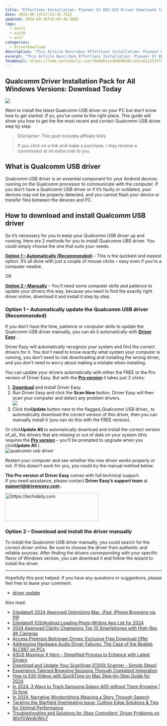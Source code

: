 ```yaml
---
title: "Effortless Installation: Pioneer DJ DDJ-SX2 Driver Downloads for Music Producers"
date: 2024-09-13T17:53:35.751Z
updated: 2024-09-16T16:09:48.580Z
tags:
  - win11
  - win10
  - win7
categories:
  - DriverDownload
description: "This Article Describes Effortless Installation: Pioneer DJ DDJ-SX2 Driver Downloads for Music Producers"
excerpt: "This Article Describes Effortless Installation: Pioneer DJ DDJ-SX2 Driver Downloads for Music Producers"
thumbnail: https://thmb.techidaily.com/f6689b1ce3b098830c1181e612252ff5b928460b4d7d4122dbd300e015bd5d6c.jpg
---
```


## Qualcomm Driver Installation Pack for All Windows Versions: Download Today

![](https://images.drivereasy.com/wp-content/uploads/2021/04/qualcomm-usb-driver-1.jpg)

 Want to install the latest Qualcomm USB driver on your PC but don’t know how to get started. If so, you’ve come to the right place. This guide will show you how to get the the most recent and correct Qualcomm USB driver step by step.

>  Disclaimer: This post includes affiliate links
>
>  If you click on a link and make a purchase, I may receive a commission at no extra cost to you.
>

## What is Qualcomm USB driver

 Qualcomm USB driver is an essential component for your Android devices running on the Qualcomm processor to communicate with the computer. If you don’t have a Qualcomm USB driver or if it’s faulty or outdated, your devices may not be properly detected, and you cannot flash your device or transfer files between the devices and PC.

## How to download and install Qualcomm USB driver

 So it’s necessary for you to keep your Qualcomm USB driver up and running. Here are 2 methods for you to install Qualcomm UBS driver. You could simply choose the one that suits your needs.

**[Option 1 – Automatically (Recommended)](https://www.drivereasy.com/knowledge/download-qualcomm-usb-driver-for-windows-7-8-10/#option1)**  – This is the quickest and easiest option. It’s all done with just a couple of mouse clicks – easy even if you’re a computer newbie.

OR

**[Option 2 – Manually](https://tools.techidaily.com/drivereasy/download/)**  – You’ll need some computer skills and patience to update your drivers this way, because you need to find the exactly right driver online, download it and install it step by step.

### Option 1 – Automatically update the Qualcomm USB driver (Recommended)

 If you don’t have the time, patience or computer skills to update the Qualcomm USB driver manually, you can do it automatically with **[Driver Easy](https://tools.techidaily.com/drivereasy/download/)**  .

 Driver Easy will automatically recognize your system and find the correct drivers for it. You don’t need to know exactly what system your computer is running, you don’t need to risk downloading and installing the wrong driver, and you don’t need to worry about making a mistake when installing.

 You can update your drivers automatically with either the FREE or the Pro version of Driver Easy. But with the **[Pro version](https://tools.techidaily.com/drivereasy/download/)**  it takes just 2 clicks:

1. **[Download](https://tools.techidaily.com/drivereasy/download/)**  and install Driver Easy.
2. Run Driver Easy and click the **Scan Now** button. Driver Easy will then scan your computer and detect any problem drivers.  
![](https://images.drivereasy.com/wp-content/uploads/2021/03/de-borderless.jpg)
3. Click the**Update** button next to the flagged_Qualcomm USB driver_ to automatically download the correct version of this driver, then you can manually install it (you can do this with the FREE version).  

 Or click**Update All** to automatically download and install the correct version of_all_ the drivers that are missing or out of date on your system (this requires the **[Pro version](https://tools.techidaily.com/drivereasy/download/)**  – you’ll be prompted to upgrade when you click**Update All** ).  
![qualcomm usb driver](https://images.drivereasy.com/wp-content/uploads/2021/04/qualcomm-usb-driver-driver-easy-2.jpg)

 Restart your computer and see whether the new driver works properly or not. If this doesn’t work for you, you could try the manual method below.

**The Pro version of Driver Easy** comes with full technical support.  
 If you need assistance, please contact **Driver Easy’s support team** at **[support@drivereasy.com](https://tools.techidaily.com/drivereasy/download/) .**

<!-- affiliate ads begin -->
<a href="https://aligracehair.sjv.io/c/5597632/2135370/19272" target="_top" id="2135370">
  <img src="//a.impactradius-go.com/display-ad/19272-2135370" border="0" alt="https://techidaily.com" width="300" height="90"/>
</a>
<img height="0" width="0" src="https://aligracehair.sjv.io/i/5597632/2135370/19272" style="position:absolute;visibility:hidden;" border="0" />
<!-- affiliate ads end -->

### Option 2 – Download and install the driver manually

 To install the Qualcomm USB driver manually, you could search for the correct driver online. Be sure to choose the driver from authentic and reliable sources. After finding the drivers corresponding with your specific flavor of Windows version, you can download it and follow the wizard to install the driver.

---

 Hopefully this post helped. If you have any questions or suggestions, please feel free to leave your comment.

* [driver update](https://tools.techidaily.com/drivereasy/download/)

<ins class="adsbygoogle"
     style="display:block"
     data-ad-format="autorelaxed"
     data-ad-client="ca-pub-7571918770474297"
     data-ad-slot="1223367746"></ins>

<ins class="adsbygoogle"
     style="display:block"
     data-ad-client="ca-pub-7571918770474297"
     data-ad-slot="8358498916"
     data-ad-format="auto"
     data-full-width-responsive="true"></ins>

<span class="atpl-alsoreadstyle">Also read:</span>
<div><ul>
<li><a href="https://fox-helps.techidaily.com/updated-2024-approved-optimizing-mac-ipad-iphone-browsing-via-pip/"><u>[Updated] 2024 Approved Optimizing Mac, iPad, iPhone Browsing via PIP</u></a></li>
<li><a href="https://article-posts.techidaily.com/updated-iosandroid-leading-photo-writing-app-list-for-2024/"><u>[Updated] IOS/Android Leading Photo-Writing App List for 2024</u></a></li>
<li><a href="https://fox-links.techidaily.com/2024-approved-clarity-champions-top-10-smartphones-with-high-res-4k-cameras/"><u>2024 Approved Clarity Champions Top 10 Smartphones with High-Res 4K Cameras</u></a></li>
<li><a href="https://win-amazing.techidaily.com/access-premium-behringer-drives-exclusive-free-download-offer/"><u>Access Premium Behringer Drives: Exclusive Free Download Offer</u></a></li>
<li><a href="https://win-amazing.techidaily.com/addressing-hardware-audio-driver-failures-the-case-of-the-realtek-alc887-on-pcs/"><u>Addressing Hardware Audio Driver Failures: The Case of the Realtek ALC887 on PCs</u></a></li>
<li><a href="https://win-amazing.techidaily.com/asus-maximus-x-hero-simplified-process-to-enhance-with-latest-drivers/"><u>ASUS Maximus X Hero - Simplified Process to Enhance with Latest Drivers</u></a></li>
<li><a href="https://win-amazing.techidaily.com/download-and-update-your-scansnap-s1300i-scanner-simple-steps/"><u>Download and Update Your ScanSnap S1300i Scanner - Simple Steps!</u></a></li>
<li><a href="https://solve-latest.techidaily.com/experience-tailored-browsing-sessions-through-cookiebot-integration/"><u>Experience Tailored Browsing Sessions Through Cookiebot Integration</u></a></li>
<li><a href="https://smart-video-creator.techidaily.com/how-to-edit-videos-with-quicktime-on-mac-step-by-step-guide-for-2024/"><u>How to Edit Videos with QuickTime on Mac Step-by-Step Guide for 2024</u></a></li>
<li><a href="https://android-location-track.techidaily.com/in-2024-3-ways-to-track-samsung-galaxy-a05-without-them-knowing-drfone-by-drfone-virtual-android/"><u>In 2024, 3 Ways to Track Samsung Galaxy A05 without Them Knowing | Dr.fone</u></a></li>
<li><a href="https://fox-info.techidaily.com/in-2024-narrative-wordsmithing-weaving-a-story-through-speech/"><u>In 2024, Narrative Wordsmithing Weaving a Story Through Speech</u></a></li>
<li><a href="https://win-answers.techidaily.com/tackling-the-starfield-overheating-issue-cutting-edge-solutions-and-tips-for-optimal-performance/"><u>Tackling the Starfield Overheating Issue: Cutting-Edge Solutions & Tips for Optimal Performance</u></a></li>
<li><a href="https://win-amazing.techidaily.com/troubleshooting-and-solutions-for-xbox-controllers-driver-problems-on-win11win8win7/"><u>Troubleshooting and Solutions for Xbox Controllers' Driver Problems on Win11/Win8/Win7</u></a></li>
</ul></div>

